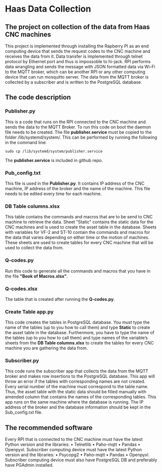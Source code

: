 # Haas Data Collection
## The project on collection of the data from Haas CNC machines
This project is implemented through installing the Rapberry PI as an end computing device that sends the request codes to the CNC machine and receives the data from it. Data transfer is implemented through telnet protocol by Ethernet port and thus is impossoble to hi-jack. RPI performs data wrangling and sends the message with JSON formatted data via Wi-Fi to the MQTT broker, which can be another RPI or any other computing device that can run mosquitto server. The data from the MQTT broker is collected by a subscriber and is written to the PostgreSQL database.

## The code description
### Publisher.py
This is a code that runs on the RPI connected to the CNC machine and sends the data to the MQTT Broker. To run this code on boot the daemon file needs to be created. The file **publisher.service** must be copied to the folder /lib/systemd/system/. This can be performed by running the following in the command line:

`sudo cp /lib/systemd/system/publisher.service`

The **publisher.service** is included in github repo.
### Pub_config.txt
This file is used in the **Publisher.py**. It contains IP address of the CNC machine, IP address of the broker and the name of the machine. This file needs to be edited every time for each machine.
### DB Table columns.xlsx
This table contains the commands and macros that are to be send to CNC machine to retrieve the data. Sheet "Static" contains the static data for the CNC machines and is used to create the asset table in the database. Sheets with variables for VF-2 and ST-10 contain the commands and macros for the data that varies depending on either time or the motion of machines. These sheets are used to create tables for every CNC machine that will be used to collect the data from.
### Q-codes.py
Run this code to generate all the commands and macros that you have in the file **"Book of Macros.xlsx"**.
### Q-codes.xlsx
The table that is created after running the **Q-codes.py**.
### Create Table app.py
This code creates the tables in PostgreSQL database. You must type the name of the tables (up to you how to call them) and type **Static** to create the asset table in the database. Furthermore, you have to type the name of the tables (up to you how to call them) and type names of the variable’s sheets from the **DB Table columns.xlsx** to create the tables for every CNC machine you are gathering the data from.
### Subscriber.py
This code runs the subscriber app that collects the data from the MQTT broker and makes row insertions to the PostgreSQL database. This app will throw an error if the tables with corresponding names are not created. Every serial number of the machine must correspond to the table name. Thus, the asset table with the static data should be filled manually with amended column that contains the names of the corresponding tables.
This app runs on the same machine where the database is running. The IP address of the broker and the database information should be kept in the Sub_config.txt file.
## The recommended software
Every RPI that is connected to the CNC machine must have the latest Python version and the libraries:
•	Telnetlib
•	Paho-mqtt
•	Pandas
•	Openpyxl.
Subscriber computing device must have the latest Python version and the libraries:
•	Psycopg2
•	Paho-mqtt
•	Pandas
•	Openpyxl.
Subscriber computing device must also have PostgreSQL DB and preferably have PGAdmin installed.
